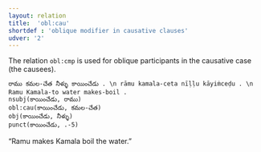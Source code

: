 ```yaml
---
layout: relation
title:  'obl:cau'
shortdef : 'oblique modifier in causative clauses'
udver: '2'
---
```


The relation `obl:cmp` is used for oblique participants in the causative case (the causees).

~~~ sdparse
రాము కమల-చేత నీళ్ళు కాయించేడు . \n rāmu kamala-ceta nīḷḷu kāyiṁceḍu . \n Ramu Kamala-to water makes-boil .
nsubj(కాయించేడు, రాము)
obl:cau(కాయించేడు, కమల-చేత)
obj(కాయించేడు, నీళ్ళు)
punct(కాయించేడు, .-5)
~~~

“Ramu makes Kamala boil the water.”

<!-- Interlanguage links updated Pá kvě 14 11:09:17 CEST 2021 -->

